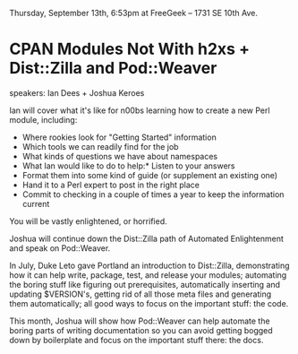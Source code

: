   Thursday, September 13th, 6:53pm at FreeGeek – 1731 SE 10th Ave.

# CPAN Modules Not With h2xs + Dist::Zilla and Pod::Weaver

speakers: Ian Dees + Joshua Keroes

Ian will cover what it's like for n00bs learning how to create a new Perl module, including:

* Where rookies look for "Getting Started" information
* Which tools we can readily find for the job
* What kinds of questions we have about namespaces
* What Ian would like to do to help:* Listen to your answers
* Format them into some kind of guide (or supplement an existing one)
* Hand it to a Perl expert to post in the right place
* Commit to checking in a couple of times a year to keep the information current



You will be vastly enlightened, or horrified.

Joshua will continue down the Dist::Zilla path of Automated Enlightenment and speak on Pod::Weaver.

In July, Duke Leto gave Portland an introduction to Dist::Zilla, demonstrating how it can help write, package, test, and release your modules; automating the boring stuff like figuring out prerequisites, automatically inserting and updating $VERSION's, getting rid of all those meta files and generating them automatically; all good ways to focus on the important stuff: the code.

This month, Joshua will show how Pod::Weaver can help automate the boring parts of writing documentation so you can avoid getting bogged down by boilerplate and focus on the important stuff there: the docs.
